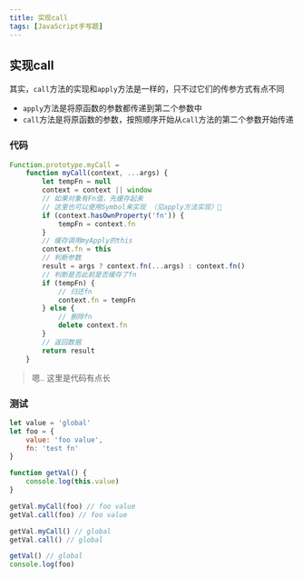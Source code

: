 ```yaml
---
title: 实现call
tags: [JavaScript手写题]
---
```


## 实现call

其实，`call`方法的实现和`apply`方法是一样的，只不过它们的传参方式有点不同

- `apply`方法是将原函数的参数都传递到第二个参数中
- `call`方法是将原函数的参数，按照顺序开始从`call`方法的第二个参数开始传递

### 代码

```js
Function.prototype.myCall =
    function myCall(context, ...args) {
        let tempFn = null
        context = context || window
        // 如果对象有Fn值，先缓存起来
        // 这里也可以使用Symbol来实现 （见apply方法实现）👀
        if (context.hasOwnProperty('fn')) {
            tempFn = context.fn
        }
        // 缓存调用myApply的this
        context.fn = this
        // 判断参数
        result = args ? context.fn(...args) : context.fn()
        // 判断是否此前是否缓存了fn
        if (tempFn) {
            // 归还fn
            context.fn = tempFn
        } else {
            // 删除fn
            delete context.fn
        }
        // 返回数据
        return result
    }

```
> 嗯.. 这里是代码有点长

### 测试

```js
let value = 'global'
let foo = {
    value: 'foo value',
    fn: 'test fn'
}

function getVal() {
    console.log(this.value)
}

getVal.myCall(foo) // foo value
getVal.call(foo) // foo value

getVal.myCall() // global
getVal.call() // global

getVal() // global
console.log(foo)
```
